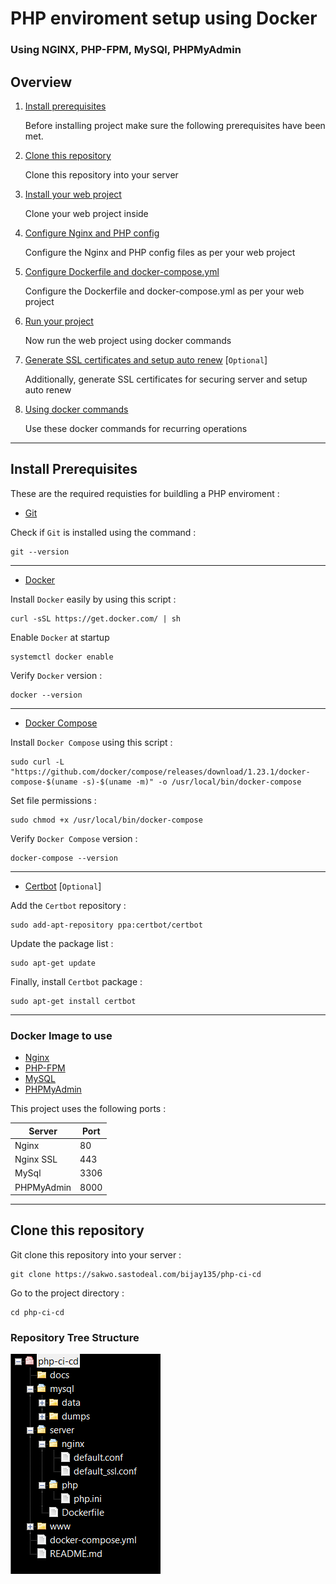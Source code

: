 # PHP enviroment setup using Docker
### Using NGINX, PHP-FPM, MySQl, PHPMyAdmin

## Overview

1. [Install prerequisites](#install-prerequisites)

    Before installing project make sure the following prerequisites have been met.

2. [Clone this repository](#clone-this-repository)

    Clone this repository into your server

3. [Install your web project](#install-your-web-project)

    Clone your web project inside

4. [Configure Nginx and PHP config](#configure-nginx-php-config)

    Configure the Nginx and PHP config files as per your web project
    
5. [Configure Dockerfile and docker-compose.yml](#configure-dockerfile-and-docker-compose.yml)

    Configure the Dockerfile and docker-compose.yml as per your web project

6. [Run your project](#run-your-project)

    Now run the web project using docker commands
    
7. [Generate SSL certificates and setup auto renew](#generate-ssl-certificates-and-setup-auto-renew) [`Optional`]

    Additionally, generate SSL certificates for securing server and setup auto renew

8. [Using docker commands](#using-docker-commands)

    Use these docker commands for recurring operations
___

## Install Prerequisites

These are the required requisties for buildling a PHP enviroment :

* [Git](https://git-scm.com/downloads)

Check if `Git` is installed using the command :

```
git --version
```

___

* [Docker](https://docs.docker.com/engine/installation/)

Install `Docker` easily by using this script :

```
curl -sSL https://get.docker.com/ | sh
```

Enable `Docker` at startup

```
systemctl docker enable
```

Verify `Docker` version :

```
docker --version
```

___

* [Docker Compose](https://docs.docker.com/compose/install/)

Install `Docker Compose` using this script :

```
sudo curl -L "https://github.com/docker/compose/releases/download/1.23.1/docker-compose-$(uname -s)-$(uname -m)" -o /usr/local/bin/docker-compose
```

Set file permissions :

```
sudo chmod +x /usr/local/bin/docker-compose
```

Verify `Docker Compose` version :

```
docker-compose --version
```

___

* [Certbot](https://certbot.eff.org/) [`Optional`]

Add the `Certbot` repository :

```
sudo add-apt-repository ppa:certbot/certbot
```

Update the package list :

```
sudo apt-get update
```

Finally, install `Certbot` package :

```
sudo apt-get install certbot
```

___

### Docker Image to use

* [Nginx](https://hub.docker.com/_/nginx/)
* [PHP-FPM](https://hub.docker.com/r/nanoninja/php-fpm/)
* [MySQL](https://hub.docker.com/_/mysql/)
* [PHPMyAdmin](https://hub.docker.com/r/phpmyadmin/phpmyadmin/)


This project uses the following ports :

| Server     | Port |
|------------|------|
| Nginx      | 80   |
| Nginx SSL  | 443  |
| MySql      | 3306 |
| PHPMyAdmin | 8000 |

___

## Clone this repository

Git clone this repository into your server :

```
git clone https://sakwo.sastodeal.com/bijay135/php-ci-cd
```

Go to the project directory :

```
cd php-ci-cd
```

### Repository Tree Structure

![Project Tree](doc/project-tree.png)

